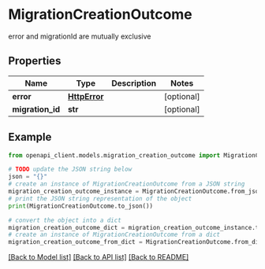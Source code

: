 # MigrationCreationOutcome

error and migrationId are mutually exclusive

## Properties

Name | Type | Description | Notes
------------ | ------------- | ------------- | -------------
**error** | [**HttpError**](HttpError.md) |  | [optional] 
**migration_id** | **str** |  | [optional] 

## Example

```python
from openapi_client.models.migration_creation_outcome import MigrationCreationOutcome

# TODO update the JSON string below
json = "{}"
# create an instance of MigrationCreationOutcome from a JSON string
migration_creation_outcome_instance = MigrationCreationOutcome.from_json(json)
# print the JSON string representation of the object
print(MigrationCreationOutcome.to_json())

# convert the object into a dict
migration_creation_outcome_dict = migration_creation_outcome_instance.to_dict()
# create an instance of MigrationCreationOutcome from a dict
migration_creation_outcome_from_dict = MigrationCreationOutcome.from_dict(migration_creation_outcome_dict)
```
[[Back to Model list]](../README.md#documentation-for-models) [[Back to API list]](../README.md#documentation-for-api-endpoints) [[Back to README]](../README.md)


